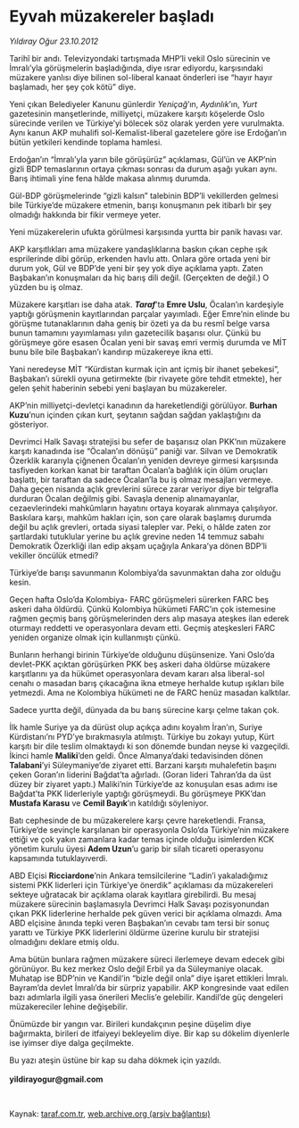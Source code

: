 # Eyvah müzakereler başladı

*Yıldıray Oğur 23.10.2012*

<div class="yazi"><p>Tarihî bir andı. Televizyondaki tartışmada MHP’li vekil Oslo sürecinin ve İmralı’yla görüşmelerin başladığında, diye ısrar ediyordu, karşısındaki müzakere yanlısı diye bilinen sol-liberal kanaat önderleri ise “hayır hayır başlamadı, her şey çok kötü” diye.</p>
<p>Yeni çıkan Belediyeler Kanunu günlerdir <i>Yeniçağ</i>’ın, <i>Aydınlık</i>’ın, <i>Yurt</i> gazetesinin manşetlerinde, milliyetçi, müzakere karşıtı köşelerde Oslo sürecinde verilen ve Türkiye’yi bölecek söz olarak yerden yere vurulmakta. Aynı kanun AKP muhalifi sol-Kemalist-liberal gazetelere göre ise Erdoğan’ın bütün yetkileri kendinde toplama hamlesi.</p>
<p>Erdoğan’ın “İmralı’yla yarın bile görüşürüz” açıklaması, Gül’ün ve AKP’nin gizli BDP temaslarının ortaya çıkması sonrası da durum aşağı yukarı aynı. Barış ihtimali yine fena hâlde makasa alınmış durumda. </p>
<p>Gül-BDP görüşmelerinde “gizli kalsın” talebinin BDP’li vekillerden gelmesi bile Türkiye’de müzakere etmenin, barışı konuşmanın pek itibarlı bir şey olmadığı hakkında bir fikir vermeye yeter. </p>
<p>Yeni müzakerelerin ufukta görülmesi karşısında yurtta bir panik havası var. </p>
<p>AKP karşıtlıkları ama müzakere yandaşlıklarına baskın çıkan cephe ışık esprilerinde dibi görüp, erkenden havlu attı. Onlara göre ortada yeni bir durum yok, Gül ve BDP’de yeni bir şey yok diye açıklama yaptı. Zaten Başbakan’ın konuşmaları da hiç barış dili değil. (Gerçekten de değil.) O yüzden bu iş olmaz. </p>
<p>Müzakere karşıtları ise daha atak. <b><i>Taraf</i></b>’ta <b>Emre Uslu</b>, Öcalan’ın kardeşiyle yaptığı görüşmenin kayıtlarından parçalar yayımladı. Eğer Emre’nin elinde bu görüşme tutanaklarının daha geniş bir özeti ya da bu resmî belge varsa bunun tamamını yayımlaması yılın gazetecilik başarısı olur. Çünkü bu görüşmeye göre esasen Öcalan yeni bir savaş emri vermiş durumda ve MİT bunu bile bile Başbakan’ı kandırıp müzakereye ikna etti.</p>
<p>Yani neredeyse MİT “Kürdistan kurmak için ant içmiş bir ihanet şebekesi”, Başbakan’ı sürekli oyuna getirmekte (bir rivayete göre tehdit etmekte), her gelen şehit haberinin sebebi yeni başlayan bu müzakereler. </p>
<p>AKP’nin milliyetçi-devletçi kanadının da hareketlendiği görülüyor. <b>Burhan Kuzu</b>’nun içinden çıkan kurt, şeytanın sağdan sağdan yaklaştığını da gösteriyor. </p>
<p>Devrimci Halk Savaşı stratejisi bu sefer de başarısız olan PKK’nın müzakere karşıtı kanadında ise “Öcalan’ın dönüşü” paniği var. Silvan ve Demokratik Özerklik kararıyla çiğnenen Öcalan’ın yeniden devreye girmesi karşısında tasfiyeden korkan kanat bir taraftan Öcalan’a bağlılık için ölüm oruçları başlattı, bir taraftan da sadece Öcalan’la bu iş olmaz mesajları vermeye. Daha geçen nisanda açlık grevlerini sürece zarar veriyor diye bir telgrafla durduran Öcalan değilmiş gibi. Savaşla denenip alınamayanlar, cezaevlerindeki mahkûmların hayatını ortaya koyarak alınmaya çalışılıyor. Baskılara karşı, mahkûm hakları için, son çare olarak başlamış durumda değil bu açlık grevleri, ortada siyasi talepler var. Peki, o hâlde zaten zor şartlardaki tutuklular yerine bu açlık grevine neden 14 temmuz sabahı Demokratik Özerkliği ilan edip akşam uçağıyla Ankara’ya dönen BDP’li vekiller öncülük etmedi?</p>
<p>Türkiye’de barışı savunmanın Kolombiya’da savunmaktan daha zor olduğu kesin. </p>
<p>Geçen hafta Oslo’da Kolombiya- FARC görüşmeleri sürerken FARC beş askeri daha öldürdü. Çünkü Kolombiya hükümeti FARC’ın çok istemesine rağmen geçmiş barış görüşmelerinden ders alıp masaya ateşkes ilan ederek oturmayı reddetti ve operasyonlara devam etti. Geçmiş ateşkesleri FARC yeniden organize olmak için kullanmıştı çünkü.</p>
<p>Bunların herhangi birinin Türkiye’de olduğunu düşünsenize. Yani Oslo’da devlet-PKK açıktan görüşürken PKK beş askeri daha öldürse müzakere karşıtlarını ya da hükümet operasyonlara devam kararı alsa liberal-sol cenahı o masadan barış çıkacağına ikna etmeye herhalde kutup ışıkları bile yetmezdi. Ama ne Kolombiya hükümeti ne de FARC henüz masadan kalktılar.</p>
<p>Sadece yurtta değil, dünyada da bu barış sürecine karşı çelme takan çok. </p>
<p>İlk hamle Suriye ya da dürüst olup açıkça adını koyalım İran’ın, Suriye Kürdistanı’nı PYD’ye bırakmasıyla atılmıştı. Türkiye bu zokayı yutup, Kürt karşıtı bir dile teslim olmaktaydı ki son dönemde bundan neyse ki vazgeçildi. İkinci hamle <b>Maliki</b>’den geldi. Önce Almanya’daki tedavisinden dönen <b>Talabani</b>’yi Süleymaniye’de ziyaret etti. Barzani karşıtı muhalefetin başını çeken Goran’ın liderini Bağdat’ta ağırladı. (Goran lideri Tahran’da da üst düzey bir ziyaret yaptı.) Maliki’nin Türkiye’de az konuşulan esas adımı ise Bağdat’ta PKK liderleriyle yaptığı görüşmeydi. Bu görüşmeye PKK’dan <b>Mustafa Karasu</b> ve <b>Cemil Bayık</b>’ın katıldığı söyleniyor.</p>
<p>Batı cephesinde de bu müzakerelere karşı çevre hareketlendi. Fransa, Türkiye’de sevinçle karşılanan bir operasyonla Oslo’da Türkiye’nin müzakere ettiği ve çok yakın zamanlara kadar temas içinde olduğu isimlerden KCK yönetim kurulu üyesi <b>Adem Uzun</b>’u garip bir silah ticareti operasyonu kapsamında tutuklayıverdi. </p>
<p>ABD Elçisi <b>Ricciardone</b>’nin Ankara temsilcilerine “Ladin’i yakaladığımız sistemi PKK liderleri için Türkiye’ye önerdik” açıklaması da müzakereleri sekteye uğratacak bir açıklama olarak kayıtlara girebilirdi. Bu mesaj müzakere sürecinin başlamasıyla Devrimci Halk Savaşı pozisyonundan çıkan PKK liderlerine herhalde pek güven verici bir açıklama olmazdı. Ama ABD elçisine ânında tepki veren Başbakan’ın cevabı tam tersi bir sonuç yarattı ve Türkiye PKK liderlerini öldürme üzerine kurulu bir stratejisi olmadığını deklare etmiş oldu.</p>
<p>Ama bütün bunlara rağmen müzakere süreci ilerlemeye devam edecek gibi görünüyor. Bu kez merkez Oslo değil Erbil ya da Süleymaniye olacak. Muhatap ise BDP’nin ve Kandil’in “bizle değil onla” diye işaret ettikleri İmralı. Bayram’da devlet İmralı’da bir sürpriz yapabilir. AKP kongresinde vaat edilen bazı adımlarla ilgili yasa önerileri Meclis’e gelebilir. Kandil’de güç dengeleri müzakereciler lehine değişebilir. </p>
<p>Önümüzde bir yangın var. Birileri kundakçının peşine düşelim diye bağırmakta, birileri de itfaiyeyi bekleyelim diye. Bir kap su dökelim diyenlerle ise iyimser diye dalga geçilmekte.</p>
<p>Bu yazı ateşin üstüne bir kap su daha dökmek için yazıldı.<br/><br/><b>yildirayogur@gmail.com</b></p>
<p> </p>
</div>

Kaynak: [taraf.com.tr](http://www.taraf.com.tr/yildiray-ogur/makale-eyvah-muzakereler-basladi.htm), [web.archive.org (arşiv bağlantısı)](http://web.archive.org/web/20130709120217/http://www.taraf.com.tr/yildiray-ogur/makale-eyvah-muzakereler-basladi.htm)
